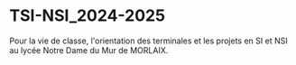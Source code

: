 # TSI-NSI_2024-2025
Pour la vie de classe, l'orientation des terminales et les projets en SI et NSI au lycée Notre Dame du Mur de MORLAIX.
